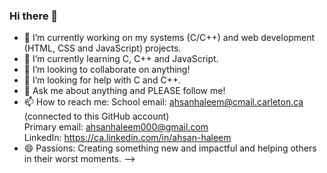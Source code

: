 ### Hi there 👋

- 🔭 I’m currently working on my systems (C/C++) and web development (HTML, CSS and JavaScript) projects.  
- 🌱 I’m currently learning C, C++ and JavaScript.
- 👯 I’m looking to collaborate on anything!
- 🤔 I’m looking for help with C and C++.
- 💬 Ask me about anything and PLEASE follow me!
- 📫 How to reach me: 
          School email: ahsanhaleem@cmail.carleton.ca (connected to this GitHub account) <br />
          Primary email: ahsanhaleem000@gmail.com <br />
          LinkedIn: https://ca.linkedin.com/in/ahsan-haleem <br />
- 😄 Passions: Creating something new and impactful and helping others in their worst moments.
-->
